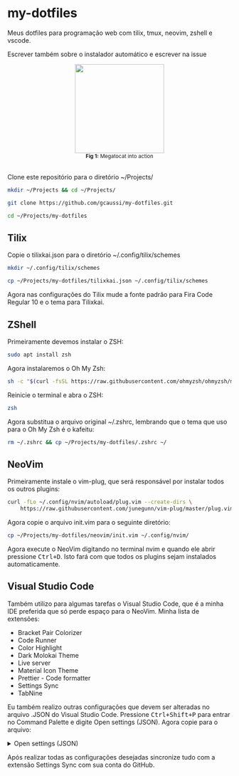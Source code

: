 # my-dotfiles

Meus dotfiles para programação web com tilix, tmux, neovim, zshell e vscode.

Escrever também sobre o instalador automático e escrever na issue

<div align="center">
    <img src="https://octodex.github.com/images/megacat-2.png" width="200"><br>
    <sup><strong>Fig 1:</strong> Megatocat into action</sup>
</div>

<br>

Clone este repositório para o diretório ~/Projects/

```bash
mkdir ~/Projects && cd ~/Projects/

git clone https://github.com/gcaussi/my-dotfiles.git

cd ~/Projects/my-dotfiles
```

## Tilix

Copie o tilixkai.json para o diretório ~/.config/tilix/schemes

```bash
mkdir ~/.config/tilix/schemes

cp ~/Projects/my-dotfiles/tilixkai.json ~/.config/tilix/schemes
```

Agora nas configurações do Tilix mude a fonte padrão para Fira Code Regular 10 e o tema para Tilixkai.

## ZShell

Primeiramente devemos instalar o ZSH:

```bash
sudo apt install zsh
```

Agora instalaremos o Oh My Zsh:

```bash
sh -c "$(curl -fsSL https://raw.githubusercontent.com/ohmyzsh/ohmyzsh/master/tools/install.sh)"
```

Reinicie o terminal e abra o ZSH:

```bash
zsh
```

Agora substitua o arquivo original ~/.zshrc, lembrando que o tema que uso para o Oh My Zsh é o kafeitu:

```zsh
rm ~/.zshrc && cp ~/Projects/my-dotfiles/.zshrc ~/
```

## NeoVim

Primeiramente instale o vim-plug, que será responsável por instalar todos os outros plugins:

```zsh
curl -fLo ~/.config/nvim/autoload/plug.vim --create-dirs \
    https://raw.githubusercontent.com/junegunn/vim-plug/master/plug.vim
```

Agora copie o arquivo init.vim para o seguinte diretório:

```zsh
cp ~/Projects/my-dotfiles/neovim/init.vim ~/.config/nvim/
```

Agora execute o NeoVim digitando no terminal nvim e quando ele abrir pressione <kbd>Ctrl+D</kbd>. Isto fará com que todos os plugins sejam instalados automaticamente.

## Visual Studio Code

Também utilizo para algumas tarefas o Visual Studio Code, que é a minha IDE preferida que só perde espaço para o NeoVim. Minha lista de extensões:

* Bracket Pair Colorizer
* Code Runner
* Color Highlight
* Dark Molokai Theme
* Live server
* Material Icon Theme
* Prettier - Code formatter
* Settings Sync
* TabNine

Eu também realizo outras configurações que devem ser alteradas no arquivo .JSON do Visual Studio Code. Pressione <kbd>Ctrl+Shift+P</kbd> para entrar no Command Palette e digite Open settings (JSON). Agora copie para o arquivo:


<details>
<summary>Open settings (JSON)</summary>
<pre>

```json
{
    "workbench.iconTheme": "material-icon-theme",
    "workbench.startupEditor": "none",
    "workbench.editor.labelFormat": "short",
    "terminal.integrated.shell.osx": "/bin/zsh",
    "terminal.integrated.fontSize": 14,
    "editor.tabSize": 2,
    "editor.fontSize": 14,
    "editor.lineHeight": 20,
    "editor.fontFamily": "Fira Code",
    "editor.fontLigatures": true,
    "editor.rulers": [80, 120],
    "editor.renderLineHighlight": "gutter",
    "window.zoomLevel": 0,
    "explorer.compactFolders": false,
    "extensions.ignoreRecommendations": true,
    "tabnine.experimentalAutoImports": true,

    "material-icon-theme.folders.associations": {
        "infra": "app",
        "entities": "class",
        "schemas": "class",
        "typeorm": "database",
        "repositories": "mappings",
        "http": "container",
        "migrations": "tools",
        "modules": "components",
        "implementations": "core",
        "dtos": "typescript",
        "fakes": "mock",
        "websockets": "pipe",
        "protos": "pipe",
        "grpc": "pipe"
    },

    "material-icon-theme.files.associations": {
        "ormconfig.json": "database",
        "tsconfig.json": "tune",
        "*.proto": "3d"
    },

    "files.exclude": {
        "**/.git": true,
        "**/.svn": true,
        "**/.hg": true,
        "**/CVS": true,
        "**/.DS_Store": true,
        "node_modules": true
    },

"workbench.colorTheme": "Dark (Molokai)",
"workbench.activityBar.visible": true,

} 
```

</details>

Após realizar todas as configurações desejadas sincronize tudo com a extensão Settings Sync com sua conta do GitHub.
